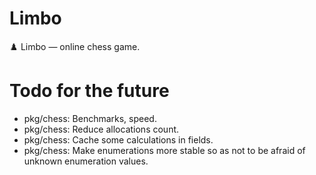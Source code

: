 # Limbo

♟️ Limbo — online chess game.

# Todo for the future

- pkg/chess: Benchmarks, speed.
- pkg/chess: Reduce allocations count.
- pkg/chess: Cache some calculations in fields.
- pkg/chess: Make enumerations more stable so as not to be afraid of unknown enumeration values.
